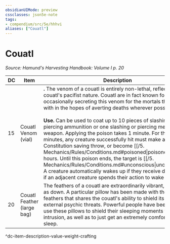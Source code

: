 ```yaml
---
obsidianUIMode: preview
cssclasses: json5e-note
tags:
- compendium/src/5e/hhhvi
aliases: ["Couatl"]
---
```

# Couatl
*Source: Hamund's Harvesting Handbook: Volume I p. 20* 

| DC | Item | Description | Value | Weight | Crafting |
|----|------|-------------|-------|--------|----------|
| 15 | Couatl Venom (vial) | **.** The venom of a couatl is entirely non-lethal, reflective of the couatl's pacifist nature. Couatl are in fact known for occasionally secreting this venom for the mortals they partner with in the hopes of averting deaths wherever possible.<br /><br />**Use.** Can be used to coat up to 10 pieces of slashing or piercing ammunition or one slashing or piercing melee weapon. Applying the poison takes 1 minute. For the next 10 minutes, any creature successfully hit must make a DC 13 Constitution saving throw, or become [[/5. Mechanics/Rules/Conditions.md#poisoned\|poisoned]] for 24 hours. Until this poison ends, the target is [[/5. Mechanics/Rules/Conditions.md#unconscious\|unconscious]]. A creature automatically wakes up if they receive damage or if an adjacent creature spends their action to wake them up. | 40 gp | 1 lb | — |
| 20 | Couatl Feather (large bag) | The feathers of a couatl are extraordinarily vibrant, yet as soft as down. A particular pillow has been made with these feathers that shares the couatl's ability to shield its mind from external psychic threats. Powerful people have been known to use these pillows to shield their sleeping moments from intrusion, as well as to just get an extremely comfortable sleep. | 120 gp | 5 lb | [[5. Mechanics/Items/Pillow Of Perfect Rest.md\|Pillow of Perfect Rest]] |
^dc-item-description-value-weight-crafting